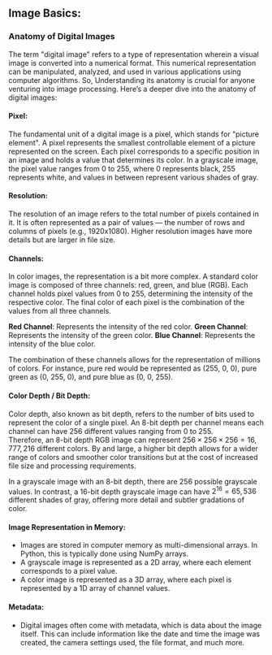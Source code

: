 ## Image Basics:

### Anatomy of Digital Images

The term "digital image" refers to a type of representation wherein a visual image is converted into a numerical format. 
This numerical representation can be manipulated, analyzed, and used in various applications using computer algorithms. 
So, Understanding its anatomy is crucial for anyone venturing into image processing. 
Here’s a deeper dive into the anatomy of digital images:


#### **Pixel**:

The fundamental unit of a digital image is a pixel, which stands for "picture element". 
A pixel represents the smallest controllable element of a picture represented on the screen. 
Each pixel corresponds to a specific position in an image and holds a value that determines its color.
In a grayscale image, the pixel value ranges from 0 to 255, where 0 represents black, 255 represents white, 
and values in between represent various shades of gray.

#### **Resolution**:

The resolution of an image refers to the total number of pixels contained in it. 
It is often represented as a pair of values — the number of rows and columns of pixels (e.g., 1920x1080). 
Higher resolution images have more details but are larger in file size.

#### **Channels**:
In color images, the representation is a bit more complex. 
A standard color image is composed of three channels: red, green, and blue (RGB). 
Each channel holds pixel values from 0 to 255, determining the intensity of the respective color. 
The final color of each pixel is the combination of the values from all three channels.

**Red Channel**: Represents the intensity of the red color.
**Green Channel**: Represents the intensity of the green color.
**Blue Channel**: Represents the intensity of the blue color.

The combination of these channels allows for the representation of millions of colors. 
For instance, pure red would be represented as (255, 0, 0), pure green as (0, 255, 0), and pure blue as (0, 0, 255).

#### **Color Depth / Bit Depth**:

Color depth, also known as bit depth, refers to the number of bits used to represent the color of a single pixel. 
An 8-bit depth per channel means each channel can have 256 different values ranging from 0 to 255.  
Therefore, an 8-bit depth RGB image can represent $256 × 256 × 256 = 16, 777, 216$ different colors.
By and large, a higher bit depth allows for a wider range of colors and smoother color transitions 
but at the cost of increased file size and processing requirements.

In a grayscale image with an 8-bit depth, there are 256 possible grayscale values. 
In contrast, a 16-bit depth grayscale image can have $2^16 = 65,536$ different shades of gray, 
offering more detail and subtler gradations of color.

####  **Image Representation in Memory**:
   - Images are stored in computer memory as multi-dimensional arrays. In Python, this is typically done using NumPy arrays.
   - A grayscale image is represented as a 2D array, where each element corresponds to a pixel value.
   - A color image is represented as a 3D array, where each pixel is represented by a 1D array of channel values.

#### **Metadata**:
   - Digital images often come with metadata, which is data about the image itself. This can include information like the date and time the image was created, the camera settings used, the file format, and much more.
